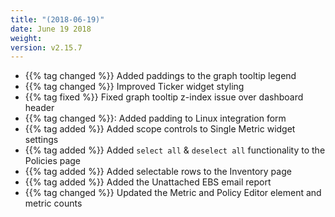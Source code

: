 ```yaml
---
title: "(2018-06-19)"
date: June 19 2018
weight:
version: v2.15.7
---
```


- {{% tag changed %}} Added paddings to the graph tooltip legend
- {{% tag changed %}} Improved Ticker widget styling
- {{% tag fixed %}} Fixed graph tooltip z-index issue over dashboard header
- {{% tag changed %}}: Added padding to Linux integration form
- {{% tag added %}} Added scope controls to Single Metric widget settings
- {{% tag added %}} Added `select all` & `deselect all` functionality to the Policies page
- {{% tag added %}}  Added selectable rows to the Inventory page
- {{% tag added %}} Added the Unattached EBS email report
- {{% tag changed %}} Updated the Metric and Policy Editor element and metric counts

